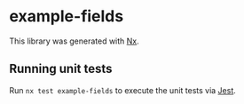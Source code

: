 # example-fields

This library was generated with [Nx](https://nx.dev).

## Running unit tests

Run `nx test example-fields` to execute the unit tests via [Jest](https://jestjs.io).
